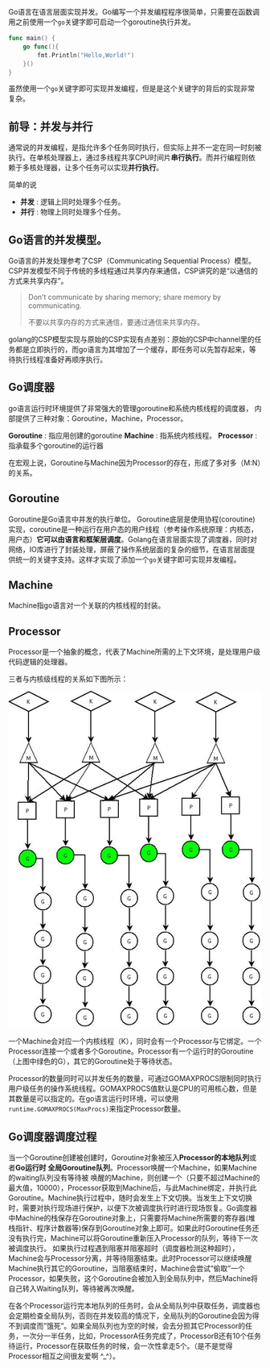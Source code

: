 ​			Go语言在语言层面实现并发。Go编写一个并发编程程序很简单，只需要在函数调用之前使用一个`go`关键字即可启动一个goroutine执行并发。

```go
func main() {
    go func(){
        fmt.Println("Hello,World!")
    }()
}
```

虽然使用一个`go`关键字即可实现并发编程，但是是这个关键字的背后的实现非常复杂。

## 前导：并发与并行

通常说的并发编程，是指允许多个任务同时执行，但实际上并不一定在同一时刻被执行。在单核处理器上，通过多线程共享CPU时间片**串行执行**。而并行编程则依赖于多核处理器，让多个任务可以实现**并行执行**。

简单的说

- **并发** : 逻辑上同时处理多个任务。
- **并行** : 物理上同时处理多个任务。

## Go语言的并发模型。

Go语言的并发处理参考了CSP（Communicating Sequential Process）模型。CSP并发模型不同于传统的多线程通过共享内存来通信，CSP讲究的是“以通信的方式来共享内存”。

> Don’t communicate by sharing memory; share memory by communicating.
>
> 不要以共享内存的方式来通信，要通过通信来共享内存。

golang的CSP模型实现与原始的CSP实现有点差别：原始的CSP中channel里的任务都是立即执行的，而go语言为其增加了一个缓存，即任务可以先暂存起来，等待执行线程准备好再顺序执行。

## Go调度器

go语言运行时环境提供了非常强大的管理goroutine和系统内核线程的调度器， 内部提供了三种对象：Goroutine，Machine，Processor。

**Goroutine** : 指应用创建的goroutine **Machine** : 指系统内核线程。 **Processor** : 指承载多个goroutine的运行器

在宏观上说，Goroutine与Machine因为Processor的存在，形成了多对多（M:N）的关系。

## Goroutine

Goroutine是Go语言中并发的执行单位。 Goroutine底层是使用协程(coroutine)实现，coroutine是一种运行在用户态的用户线程（参考操作系统原理：内核态，用户态）**它可以由语言和框架层调度**。Golang在语言层面实现了调度器，同时对网络，IO库进行了封装处理，屏蔽了操作系统层面的复杂的细节，在语言层面提供统一的关键字支持。这样才实现了添加一个`go`关键字即可实现并发编程。

## Machine

Machine指go语言对一个关联的内核线程的封装。

## Processor

Processor是一个抽象的概念，代表了Machine所需的上下文环境，是处理用户级代码逻辑的处理器。

三者与内核级线程的关系如下图所示：

![img](../images/goroutine-01.png)

一个Machine会对应一个内核线程（K），同时会有一个Processor与它绑定。一个Processor连接一个或者多个Goroutine。Processor有一个运行时的Goroutine（上图中绿色的G），其它的Goroutine处于等待状态。

Processor的数量同时可以并发任务的数量，可通过GOMAXPROCS限制同时执行用户级任务的操作系统线程。GOMAXPROCS值默认是CPU的可用核心数，但是其数量是可以指定的。在go语言运行时环境，可以使用`runtime.GOMAXPROCS(MaxProcs)`来指定Processor数量。

## Go调度器调度过程

当一个Goroutine创建被创建时，Goroutine对象被压入**Processor的本地队列**或者**Go运行时 全局Goroutine队列**。Processor唤醒一个Machine，如果Machine的waiting队列没有等待被 唤醒的Machine，则创建一个（只要不超过Machine的最大值，10000），Processor获取到Machine后，与此Machine绑定，并执行此Goroutine。Machine执行过程中，随时会发生上下文切换。当发生上下文切换时，需要对执行现场进行保护，以便下次被调度执行时进行现场恢复。Go调度器中Machine的栈保存在Goroutine对象上，只需要将Machine所需要的寄存器(堆栈指针、程序计数器等)保存到Goroutine对象上即可。如果此时Goroutine任务还没有执行完，Machine可以将Goroutine重新压入Processor的队列，等待下一次被调度执行。 如果执行过程遇到阻塞并阻塞超时（调度器检测这种超时），Machine会与Processor分离，并等待阻塞结束。此时Processor可以继续唤醒Machine执行其它的Goroutine，当阻塞结束时，Machine会尝试”偷取”一个Processor，如果失败，这个Goroutine会被加入到全局队列中，然后Machine将自己转入Waiting队列，等待被再次唤醒。

在各个Processor运行完本地队列的任务时，会从全局队列中获取任务，调度器也会定期检查全局队列，否则在并发较高的情况下，全局队列的Goroutine会因为得不到调度而”饿死”。如果全局队列也为空的时候，会去分担其它Processor的任务，一次分一半任务，比如，ProcessorA任务完成了，ProcessorB还有10个任务待运行，Processor在获取任务的时候，会一次性拿走5个。（是不是觉得Processor相互之间很友爱啊 ^_^）。
